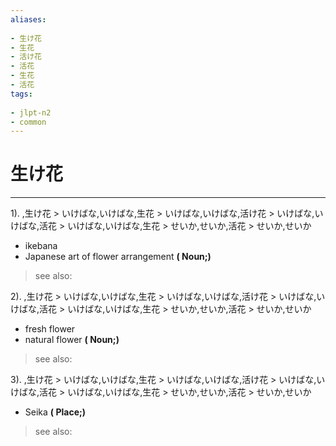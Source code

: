 ```yaml
---
aliases:
    
- 生け花
- 生花
- 活け花
- 活花
- 生花
- 活花
tags:
    
- jlpt-n2
- common
---
```


# 生け花
---
1).
,生け花 > いけばな,いけばな,生花 > いけばな,いけばな,活け花 > いけばな,いけばな,活花 > いけばな,いけばな,生花 > せいか,せいか,活花 > せいか,せいか

- ikebana
- Japanese art of flower arrangement
**( Noun;)**
> see also: 
            
2).
,生け花 > いけばな,いけばな,生花 > いけばな,いけばな,活け花 > いけばな,いけばな,活花 > いけばな,いけばな,生花 > せいか,せいか,活花 > せいか,せいか

- fresh flower
- natural flower
**( Noun;)**
> see also: 
            
3).
,生け花 > いけばな,いけばな,生花 > いけばな,いけばな,活け花 > いけばな,いけばな,活花 > いけばな,いけばな,生花 > せいか,せいか,活花 > せいか,せいか

- Seika
**( Place;)**
> see also: 
            